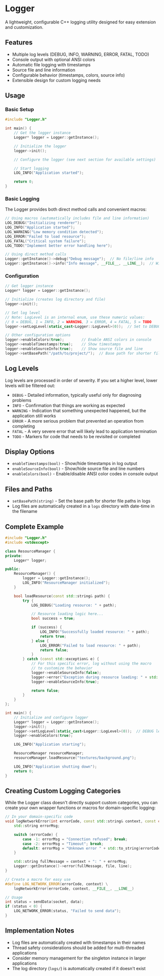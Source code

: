 # Logger

A lightweight, configurable C++ logging utility designed for easy extension and customization.

## Features

- Multiple log levels (DEBUG, INFO, WARNING, ERROR, FATAL, TODO)
- Console output with optional ANSI colors
- Automatic file logging with timestamps
- Source file and line information
- Configurable behavior (timestamps, colors, source info)
- Extensible design for custom logging needs

## Usage

### Basic Setup

```cpp
#include "Logger.h"

int main() {
    // Get the logger instance
    Logger* logger = Logger::getInstance();

    // Initialize the logger
    logger->init();

    // Configure the logger (see next section for available settings)

    // Start logging
    LOG_INFO("Application started");

    return 0;
}
```

### Basic Logging

The Logger provides both direct method calls and convenient macros:

```cpp
// Using macros (automatically includes file and line information)
LOG_DEBUG("Initializing renderer");
LOG_INFO("Application started");
LOG_WARNING("Low memory condition detected");
LOG_ERROR("Failed to load resource");
LOG_FATAL("Critical system failure");
LOG_TODO("Implement better error handling here");

// Using direct method calls
Logger::getInstance()->debug("Debug message");  // No file/line info
Logger::getInstance()->info("Info message", __FILE__, __LINE__);  // With file/line info
```

### Configuration

```cpp
// Get logger instance
Logger* logger = Logger::getInstance();

// Initialize (creates log directory and file)
logger->init();

// Set log level
// Note: LogLevel is an internal enum, use these numeric values:
// 0 = DEBUG, 1 = INFO, 2 = WARNING, 3 = ERROR, 4 = FATAL, 5 = TODO
logger->setLogLevel(static_cast<Logger::LogLevel>(0));  // Set to DEBUG level

// Other configuration options
logger->enableColors(true);        // Enable ANSI colors in console
logger->enableTimestamps(true);    // Show timestamps
logger->enableSourceInfo(true);    // Show source file and line
logger->setBasePath("/path/to/project/");  // Base path for shorter file paths
```

## Log Levels

Log levels are processed in order of severity. If you set a higher level, lower levels will be filtered out:

- `DEBUG` - Detailed information, typically useful only for diagnosing problems
- `INFO` - Confirmation that things are working as expected
- `WARNING` - Indication that something unexpected happened, but the application still works
- `ERROR` - A more serious problem that prevented an operation from completing
- `FATAL` - A very severe error that will likely lead to application termination
- `TODO` - Markers for code that needs to be revisited or completed

## Display Options

- `enableTimestamps(bool)` - Show/hide timestamps in log output
- `enableSourceInfo(bool)` - Show/hide source file and line numbers
- `enableColors(bool)` - Enable/disable ANSI color codes in console output

## Files and Paths

- `setBasePath(string)` - Set the base path for shorter file paths in logs
- Log files are automatically created in a `logs` directory with date-time in the filename

## Complete Example

```cpp
#include "Logger.h"
#include <stdexcept>

class ResourceManager {
private:
    Logger* logger;

public:
    ResourceManager() {
        logger = Logger::getInstance();
        LOG_INFO("ResourceManager initialized");
    }

    bool loadResource(const std::string& path) {
        try {
            LOG_DEBUG("Loading resource: " + path);

            // Resource loading logic here...
            bool success = true;

            if (success) {
                LOG_INFO("Successfully loaded resource: " + path);
                return true;
            } else {
                LOG_ERROR("Failed to load resource: " + path);
                return false;
            }
        } catch (const std::exception& e) {
            // For this specific error, log without using the macro
            // to customize the behavior
            logger->enableSourceInfo(false);
            logger->error("Exception during resource loading: " + std::string(e.what()));
            logger->enableSourceInfo(true);

            return false;
        }
    }
};

int main() {
    // Initialize and configure logger
    Logger* logger = Logger::getInstance();
    logger->init();
    logger->setLogLevel(static_cast<Logger::LogLevel>(0));  // DEBUG level
    logger->enableColors(true);

    LOG_INFO("Application starting");

    ResourceManager resourceManager;
    resourceManager.loadResource("textures/background.png");

    LOG_INFO("Application shutting down");
    return 0;
}
```

## Creating Custom Logging Categories

While the Logger class doesn't directly support custom categories, you can create your own wrapper functions or macros for domain-specific logging:

```cpp
// In your domain-specific code
void logNetworkError(int errorCode, const std::string& context, const char* file, int line) {
    std::string errorMsg;

    switch (errorCode) {
        case -1: errorMsg = "Connection refused"; break;
        case -2: errorMsg = "Timeout"; break;
        default: errorMsg = "Unknown error " + std::to_string(errorCode);
    }

    std::string fullMessage = context + ": " + errorMsg;
    Logger::getInstance()->error(fullMessage, file, line);
}

// Create a macro for easy use
#define LOG_NETWORK_ERROR(errorCode, context) \
    logNetworkError(errorCode, context, __FILE__, __LINE__)

// Usage
int status = sendData(socket, data);
if (status < 0) {
    LOG_NETWORK_ERROR(status, "Failed to send data");
}
```

## Implementation Notes

- Log files are automatically created with timestamps in their names
- Thread safety considerations should be added for multi-threaded applications
- Consider memory management for the singleton instance in larger applications
- The log directory (`logs/`) is automatically created if it doesn't exist
